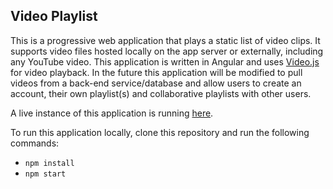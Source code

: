 ## Video Playlist

This is a progressive web application that plays a static list of video clips. It supports video files hosted locally on the app server or externally, including any YouTube video. This application is written in Angular and uses [Video.js](https://videojs.com) for video playback. In the future this application will be modified to pull videos from a back-end service/database and allow users to create an account, their own playlist(s) and collaborative playlists with other users.

A live instance of this application is running [here](https://brianschneier.net/video-playlist).

To run this application locally, clone this repository and run the following commands:

* `npm install`
* `npm start`